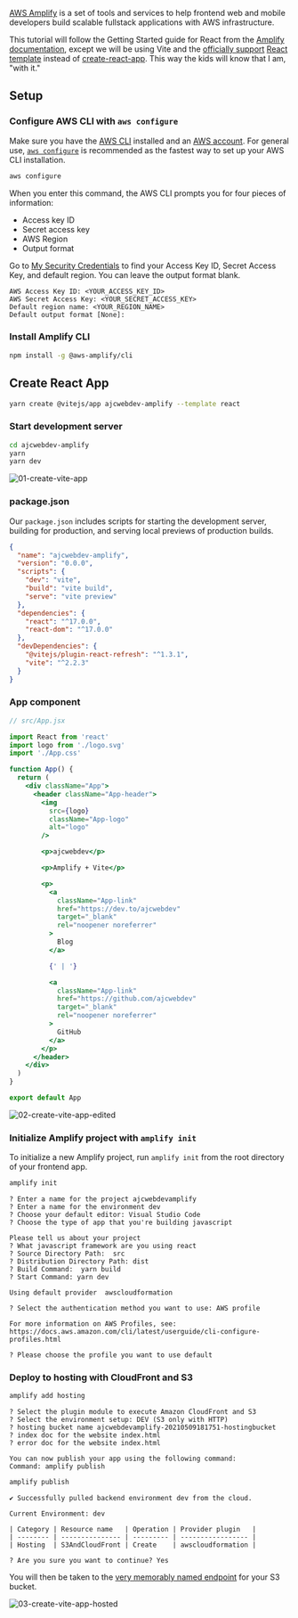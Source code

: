 [AWS Amplify](https://aws.amazon.com/amplify/) is a set of tools and services to help frontend web and mobile developers build scalable fullstack applications with AWS infrastructure.

This tutorial will follow the Getting Started guide for React from the [Amplify documentation](https://docs.amplify.aws/start/q/integration/react), except we will be using Vite and the [officially support](https://vitejs.dev/guide/#scaffolding-your-first-vite-project) [React template](https://github.com/vitejs/vite/tree/main/packages/create-app/template-react) instead of [create-react-app](https://github.com/facebook/create-react-app). This way the kids will know that I am, "with it."

## Setup

### Configure AWS CLI with `aws configure`

Make sure you have the [AWS CLI](https://aws.amazon.com/cli/) installed and an [AWS account](https://aws.amazon.com/). For general use, [`aws configure`](https://docs.aws.amazon.com/cli/latest/userguide/cli-configure-quickstart.html) is recommended as the fastest way to set up your AWS CLI installation.

```bash
aws configure
```

When you enter this command, the AWS CLI prompts you for four pieces of information:
* Access key ID
* Secret access key
* AWS Region
* Output format

Go to [My Security Credentials](https://console.aws.amazon.com/iam/home?#/security_credentials) to find your Access Key ID, Secret Access Key, and default region. You can leave the output format blank.

```
AWS Access Key ID: <YOUR_ACCESS_KEY_ID>
AWS Secret Access Key: <YOUR_SECRET_ACCESS_KEY>
Default region name: <YOUR_REGION_NAME>
Default output format [None]: 
```

### Install Amplify CLI

```bash
npm install -g @aws-amplify/cli
```

## Create React App

```bash
yarn create @vitejs/app ajcwebdev-amplify --template react
```

### Start development server

```bash
cd ajcwebdev-amplify
yarn
yarn dev
```

![01-create-vite-app](https://dev-to-uploads.s3.amazonaws.com/uploads/articles/fdvsb936oo4qlhq2fw12.png)

### package.json

Our `package.json` includes scripts for starting the development server, building for production, and serving local previews of production builds.

```json
{
  "name": "ajcwebdev-amplify",
  "version": "0.0.0",
  "scripts": {
    "dev": "vite",
    "build": "vite build",
    "serve": "vite preview"
  },
  "dependencies": {
    "react": "^17.0.0",
    "react-dom": "^17.0.0"
  },
  "devDependencies": {
    "@vitejs/plugin-react-refresh": "^1.3.1",
    "vite": "^2.2.3"
  }
}
```

### App component

```jsx
// src/App.jsx

import React from 'react'
import logo from './logo.svg'
import './App.css'

function App() {
  return (
    <div className="App">
      <header className="App-header">
        <img
          src={logo}
          className="App-logo"
          alt="logo"
        />

        <p>ajcwebdev</p>

        <p>Amplify + Vite</p>

        <p>
          <a
            className="App-link"
            href="https://dev.to/ajcwebdev"
            target="_blank"
            rel="noopener noreferrer"
          >
            Blog
          </a>

          {' | '}

          <a
            className="App-link"
            href="https://github.com/ajcwebdev"
            target="_blank"
            rel="noopener noreferrer"
          >
            GitHub
          </a>
        </p>
      </header>
    </div>
  )
}

export default App
```

![02-create-vite-app-edited](https://dev-to-uploads.s3.amazonaws.com/uploads/articles/qh6elff8oc10tnywje4w.png)

### Initialize Amplify project with `amplify init`

To initialize a new Amplify project, run `amplify init` from the root directory of your frontend app.

```bash
amplify init
```

```
? Enter a name for the project ajcwebdevamplify
? Enter a name for the environment dev
? Choose your default editor: Visual Studio Code
? Choose the type of app that you're building javascript

Please tell us about your project
? What javascript framework are you using react
? Source Directory Path:  src
? Distribution Directory Path: dist
? Build Command:  yarn build
? Start Command: yarn dev

Using default provider  awscloudformation

? Select the authentication method you want to use: AWS profile

For more information on AWS Profiles, see:
https://docs.aws.amazon.com/cli/latest/userguide/cli-configure-profiles.html

? Please choose the profile you want to use default
```

### Deploy to hosting with CloudFront and S3

```bash
amplify add hosting
```

```
? Select the plugin module to execute Amazon CloudFront and S3
? Select the environment setup: DEV (S3 only with HTTP)
? hosting bucket name ajcwebdevamplify-20210509181751-hostingbucket
? index doc for the website index.html
? error doc for the website index.html

You can now publish your app using the following command:
Command: amplify publish
```

```bash
amplify publish
```

```
✔ Successfully pulled backend environment dev from the cloud.

Current Environment: dev

| Category | Resource name   | Operation | Provider plugin   |
| -------- | --------------- | --------- | ----------------- |
| Hosting  | S3AndCloudFront | Create    | awscloudformation |

? Are you sure you want to continue? Yes
```

You will then be taken to the [very memorably named endpoint](http://ajcwebdevamplify-20210509181751-hostingbucket-dev.s3-website-us-west-1.amazonaws.com/) for your S3 bucket.

![03-create-vite-app-hosted](https://dev-to-uploads.s3.amazonaws.com/uploads/articles/5efaiwxvekngq4uhii7w.png)
